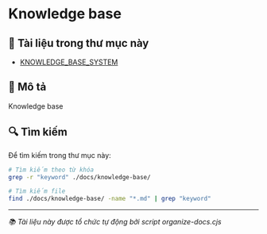 # Knowledge base

## 📁 Tài liệu trong thư mục này

- [KNOWLEDGE_BASE_SYSTEM](./KNOWLEDGE_BASE_SYSTEM.md)

## 📝 Mô tả

Knowledge base

## 🔍 Tìm kiếm

Để tìm kiếm trong thư mục này:

```bash
# Tìm kiếm theo từ khóa
grep -r "keyword" ./docs/knowledge-base/

# Tìm kiếm file
find ./docs/knowledge-base/ -name "*.md" | grep "keyword"
```

---

_📚 Tài liệu này được tổ chức tự động bởi script organize-docs.cjs_
